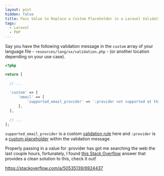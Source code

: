 ```yaml
---
layout: post
hidden: false
title: Pass Value to Replace a Custom Placeholder in a Laravel Validation Message
tags:
  - Laravel
  - PHP
---
```

Say you have the following validation message in the `custom` array of your language file - `resources/lang/xx/validation.php` - (or another location depending on your use case).

```php
<?php

return [
  
  // ...
  
  'custom' => [
      'email' => [
          'supported_email_provider' => ':provider not supported at this time.',
      ],
  ],
  
  // ...
];  
```

`supported_email_provider` is a custom [validation rule](https://laraveldaily.com/how-to-create-custom-validation-rules-laravel/) here and `:provider` is a [custom placeholder](https://laravel.com/docs/7.x/validation#custom-error-messages) within the validation message.

Properly passing in a value for :provider has got me searching the web the last couple hours, fortunately, I found [this Stack Overflow](https://stackoverflow.com/a/50535139/6924437) answer that provides a clean solution to this, check it out!

<https://stackoverflow.com/a/50535139/6924437>